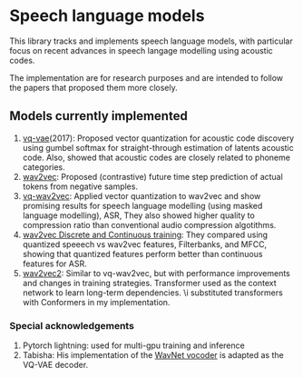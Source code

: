 # Speech language models

This library tracks and implements speech language models, with particular focus on recent advances in speech langage modelling using acoustic codes.

The implementation are for research purposes and are intended to follow the papers that proposed them more closely.

## Models currently implemented

1. [vq-vae](https://arxiv.org/abs/1711.00937)(2017): Proposed vector quantization for acoustic code discovery using gumbel softmax for straight-through estimation of latents acoustic code. Also, showed that acoustic codes are closely related to phoneme categories.
1. [wav2vec](https://arxiv.org/abs/1904.05862): Proposed (contrastive) future time step prediction of actual tokens from negative samples.
1. [vq-wav2vec](https://arxiv.org/abs/1910.05453): Applied vector quantization to wav2vec and show promising results for speech language modelling (using masked language modelling), ASR, They also showed higher quality to compression ratio than conventional audio compression algotithms.
1. [wav2vec Discrete and Continuous training](https://arxiv.org/pdf/1911.03912): They compared using quantized speeech vs wav2vec features, Filterbanks, and MFCC, showing that quantized features perform better than continuous features for ASR.
1. [wav2vec2](https://arxiv.org/abs/2006.11477): Similar to vq-wav2vec, but with performance improvements and changes in training strategies. Transformer used as the context network to learn long-term dependencies. \i substituted transformers with Conformers in my implementation.

### Special acknowledgements

1. Pytorch lightning: used for multi-gpu training and inference
1. Tabisha: His implementation of the [WavNet vocoder](https://github.com/tabisheva/wavenet-vocoder) is adapted as the VQ-VAE decoder.
